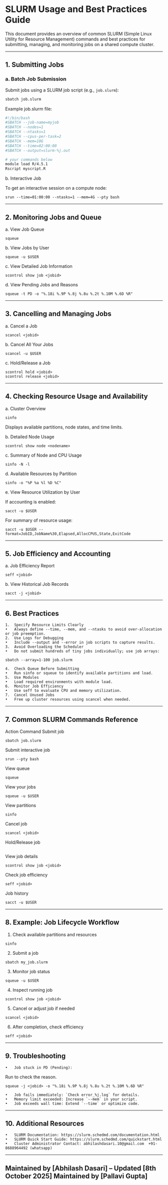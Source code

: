 # SLURM Usage and Best Practices Guide

This document provides an overview of common SLURM (Simple Linux Utility for Resource Management) commands and best practices for submitting, managing, and monitoring jobs on a shared compute cluster.

---

## 1. Submitting Jobs

### a. Batch Job Submission
Submit jobs using a SLURM job script (e.g., `job.slurm`):

```bash
sbatch job.slurm
```

Example job.slurm file:
```bash
#!/bin/bash
#SBATCH --job-name=myjob
#SBATCH --nodes=1
#SBATCH --ntasks=1
#SBATCH --cpus-per-task=2
#SBATCH --mem=10G
#SBATCH --time=02:00:00
#SBATCH --output=slurm-%j.out

# your commands below
module load R/4.5.1
Rscript myscript.R

```

b. Interactive Job

To get an interactive session on a compute node:
```
srun --time=01:00:00 --ntasks=1 --mem=4G --pty bash
```

---

## 2. Monitoring Jobs and Queue

a. View Job Queue

```
squeue
```

b. View Jobs by User

```
squeue -u $USER
```

c. View Detailed Job Information
```
scontrol show job <jobid>
```
d. View Pending Jobs and Reasons
```
squeue -t PD -o "%.18i %.9P %.8j %.8u %.2t %.10M %.6D %R"
```

---

## 3. Cancelling and Managing Jobs

a. Cancel a Job
```
scancel <jobid>
```
b. Cancel All Your Jobs
```
scancel -u $USER
```
c. Hold/Release a Job
```
scontrol hold <jobid>
scontrol release <jobid>
```

---

## 4. Checking Resource Usage and Availability

a. Cluster Overview
```
sinfo
```
Displays available partitions, node states, and time limits.

b. Detailed Node Usage
```
scontrol show node <nodename>
```
c. Summary of Node and CPU Usage
```
sinfo -N -l
```
d. Available Resources by Partition
```
sinfo -o "%P %a %l %D %C"
```
e. View Resource Utilization by User

If accounting is enabled:
```
sacct -u $USER
```
For summary of resource usage:
```
sacct -u $USER --format=JobID,JobName%30,Elapsed,AllocCPUS,State,ExitCode
```

---

## 5. Job Efficiency and Accounting

a. Job Efficiency Report
```
seff <jobid>
```
b. View Historical Job Records
```
sacct -j <jobid>
```

---

## 6. Best Practices
	1.	Specify Resource Limits Clearly
	•	Always define --time, --mem, and --ntasks to avoid over-allocation or job preemption.
	2.	Use Logs for Debugging
	•	Include --output and --error in job scripts to capture results.
	3.	Avoid Overloading the Scheduler
	•	Do not submit hundreds of tiny jobs individually; use job arrays:
```
sbatch --array=1-100 job.slurm
```

	4.	Check Queue Before Submitting
	•	Run sinfo or squeue to identify available partitions and load.
	5.	Use Modules
	•	Load required environments with module load.
	6.	Monitor Job Efficiency
	•	Use seff to evaluate CPU and memory utilization.
	7.	Cancel Unused Jobs
	•	Free up cluster resources using scancel when needed.

---

## 7. Common SLURM Commands Reference

Action	Command Submit job	
```
sbatch job.slurm
```
Submit interactive job	
```
srun --pty bash
```
View queue	
```
squeue
```
View your jobs	
```
squeue -u $USER
```
View partitions	
```
sinfo
```
Cancel job	
```
scancel <jobid>
```
Hold/Release job	
```scontrol hold/release <jobid>
```
View job details	
```
scontrol show job <jobid>
```
Check job efficiency	
```
seff <jobid>
```
Job history	
```
sacct -u $USER
```

---

## 8. Example: Job Lifecycle Workflow

1.	Check available partitions and resources
```
sinfo
```

2.	Submit a job
```
sbatch my_job.slurm
```

3.	Monitor job status
```
squeue -u $USER
```

4.	Inspect running job
```
scontrol show job <jobid>
```

5.	Cancel or adjust job if needed
```
scancel <jobid>
```

6.	After completion, check efficiency
```
seff <jobid>
```
---

## 9. Troubleshooting
	•	Job stuck in PD (Pending):
Run to check the reason.
```
squeue -j <jobid> -o "%.18i %.9P %.8j %.8u %.2t %.10M %.6D %R"
```
	•	Job fails immediately: `Check error_%j.log` for details.
	•	Memory limit exceeded: Increase `--mem` in your script.
	•	Job exceeds wall time: Extend `--time` or optimize code.

---

## 10. Additional Resources
	•	SLURM Documentation: https://slurm.schedmd.com/documentation.html
	•	SLURM Quick Start Guide: https://slurm.schedmd.com/quickstart.html
	•	Cluster Administrator Contact: abhilashdasari.10@gmail.com  +91-8688964492 (whatsapp)

---
Maintained by [Abhilash Dasari] – Updated [8th October 2025]
Maintained by [Pallavi Gupta]
---
